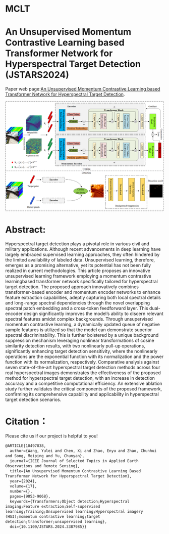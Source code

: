 # MCLT
# An Unsupervised Momentum Contrastive Learning based Transformer Network for Hyperspectral Target Detection (JSTARS2024)

Paper web page:[An Unsupervised Momentum Contrastive Learning based Transformer Network for Hyperspectral Target Detection](https://ieeexplore.ieee.org/stamp/stamp.jsp?arnumber=10497838).

![MCLT](figure/MCLT.png)

# Abstract:
Hyperspectral target detection plays a pivotal role in various civil and military applications. Although recent advancements in deep learning have largely embraced supervised learning approaches, they often hindered by the limited availability of labeled data. Unsupervised learning, therefore, emerges as a promising alternative, yet its potential has not been fully realized in current methodologies. This article proposes an innovative unsupervised learning framework employing a momentum contrastive learningbased transformer network specifically tailored for hyperspectral target detection. The proposed approach innovatively combines transformer-based encoder and momentum encoder networks to enhance feature extraction capabilities, adeptly capturing both local spectral details and long-range spectral dependencies through the novel overlapping spectral patch embedding and a cross-token feedforward layer. This dual-encoder design significantly improves the model’s ability to discern relevant spectral features amidst complex backgrounds. Through unsupervised momentum contrastive learning, a dynamically updated queue of negative sample features is utilized so that the model can demonstrate superior spectral discriminability. This is further bolstered by a unique background suppression mechanism leveraging nonlinear transformations of cosine similarity detection results, with two nonlinearly pull-up operations, significantly enhancing target detection sensitivity, where the nonlinearly operations are the exponential function with its normalization and the power function with its normalization, respectively. Comparative analysis against seven state-of-the-art hyperspectral target detection methods across four real hyperspectral images demonstrates the effectiveness of the proposed method for hyperspectral target detection, with an increase in detection accuracy and a competitive computational efficiency. An extensive ablation study further validates the critical components of the proposed framework, confirming its comprehensive capability and applicability in hyperspectral target detection scenarios.

# Citation：
Please cite us if our project is helpful to you!

```
@ARTICLE{10497838,
  author={Wang, Yulei and Chen, Xi and Zhao, Enyu and Zhao, Chunhui and Song, Meiping and Yu, Chunyan},
  journal={IEEE Journal of Selected Topics in Applied Earth Observations and Remote Sensing}, 
  title={An Unsupervised Momentum Contrastive Learning Based Transformer Network for Hyperspectral Target Detection}, 
  year={2024},
  volume={17},
  number={},
  pages={9053-9068},
  keywords={Transformers;Object detection;Hyperspectral imaging;Feature extraction;Self-supervised learning;Training;Unsupervised learning;Hyperspectral imagery (HSI);momentum contrastive learning;target detection;transformer;unsupervised learning},
  doi={10.1109/JSTARS.2024.3387985}}

